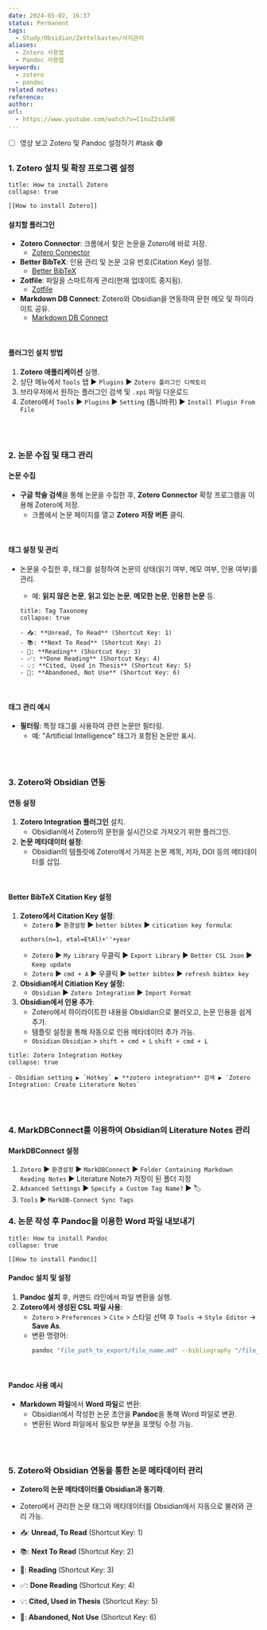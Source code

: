 ```yaml
---
date: 2024-05-02, 16:37
status: Permanent
tags:
  - Study/Obsidian/Zettelkasten/서지관리
aliases:
  - Zotero 사용법
  - Pandoc 사용법
keywords:
  - zotero
  - pandoc
related notes: 
reference: 
author: 
url:
  - https://www.youtube.com/watch?v=C1nuZ2sJa9E
---
```

- [ ] 영상 보고 Zotero 및 Pandoc 설정하기 #task 🟢


### 1. Zotero 설치 및 확장 프로그램 설정
```ad-tip
title: How to install Zotero
collapse: true

[[How to install Zotero]]
```

#### 설치할 플러그인
- **Zotero Connector**: 크롬에서 찾은 논문을 Zotero에 바로 저장.
	- [Zotero Connector](https://chromewebstore.google.com/detail/zotero-connector/ekhagklcjbdpajgpjgmbionohlpdbjgc)
- **Better BibTeX**: 인용 관리 및 논문 고유 번호(Citation Key) 설정.
	- [Better BibTeX](https://retorque.re/zotero-better-bibtex/installation/)
- **Zotfile**: 파일을 스마트하게 관리(현재 업데이트 중지됨).
	- [Zotfile](https://zotfile.com/)
- **Markdown DB Connect**: Zotero와 Obsidian을 연동하여 문헌 메모 및 하이라이트 공유.
	- [Markdown DB Connect](https://github.com/daeh/zotero-markdb-connect)

<br>


#### 플러그인 설치 방법
1. **Zotero 애플리케이션** 실행.
2. 상단 메뉴에서 `Tools` 탭 ▶ `Plugins` ▶ `Zotero 플러그인 디렉토리`
3. 브라우저에서 원하는 플러그인 검색 및 `.xpi` 파일 다운로드
4.  Zotero에서 `Tools` ▶ `Plugins` ▶ `Setting` (톱니바퀴) ▶ `Install Plugin From File`

<br><br>


### 2. 논문 수집 및 태그 관리
#### 논문 수집
- **구글 학술 검색**을 통해 논문을 수집한 후, **Zotero Connector** 확장 프로그램을 이용해 Zotero에 저장.
	- 크롬에서 논문 페이지를 열고 **Zotero 저장 버튼** 클릭.

<br>


#### 태그 설정 및 관리
- 논문을 수집한 후, 태그를 설정하여 논문의 상태(읽기 여부, 메모 여부, 인용 여부)를 관리.
	- 예: **읽지 않은 논문**, **읽고 있는 논문**, **메모한 논문**, **인용한 논문** 등.
	
	```ad-note
	title: Tag Taxonomy
	collapse: true
	
	- 📥: **Unread, To Read** (Shortcut Key: 1)
	- 📚: **Next To Read** (Shortcut Key: 2)
	- 📙: **Reading** (Shortcut Key: 3)
	- ✅: **Done Reading** (Shortcut Key: 4)
	- 💡: **Cited, Used in Thesis** (Shortcut Key: 5)
	- 🚫: **Abandoned, Not Use** (Shortcut Key: 6)
	```

<br>



#### 태그 관리 예시
- **필터링**: 특정 태그를 사용하여 관련 논문만 필터링.
	- 예: "Artificial Intelligence" 태그가 포함된 논문만 표시.

<br><br>


### 3. Zotero와 Obsidian 연동
#### 연동 설정
1. **Zotero Integration 플러그인** 설치.
   - Obsidian에서 Zotero의 문헌을 실시간으로 가져오기 위한 플러그인.
2. **논문 메타데이터 설정**:
   - Obsidian의 템플릿에 Zotero에서 가져온 논문 제목, 저자, DOI 등의 메타데이터를 삽입.

<br>


#### Better BibTeX Citation Key 설정
1. **Zotero에서 Citation Key 설정**:
	- `Zotero` ▶ `환경설정` ▶ `better bibtex` ▶ `citication key formula`: 
	 ```
	 authors(n=1, etal=EtAl)+''+year
	 ```
	- `Zotero` ▶ `My Library` 우클릭 ▶ `Export Library` ▶ `Better CSL Json` ▶ `Keep update`
	- `Zotero` ▶ `cmd + A` ▶ 우클릭 ▶ `better bibtex` ▶ `refresh bibtex key`
2. **Obsidian에서 Citiation Key 설정:**
	- `Obsidian` ▶ `Zotero Integration` ▶ `Import Format`
3. **Obsidian에서 인용 추가**:
	- Zotero에서 하이라이트한 내용을 Obsidian으로 불러오고, 논문 인용을 쉽게 추가.
	- 템플릿 설정을 통해 자동으로 인용 메타데이터 추가 가능.
	- `Obsidian` `Obsidian` > `shift + cmd + L` `shift + cmd + L`

```ad-tip
title: Zotero Integration Hotkey
collapse: true

- Obsidian setting ▶ `Hotkey` ▶ **zotero integration** 검색 ▶ `Zotero Integration: Create Literature Notes`
```

<br><br>

### 4. MarkDBConnect를 이용하여 Obsidian의 Literature Notes 관리
#### MarkDBConnect 설정
1. `Zotero` ▶ `환경설정` ▶ `MarkDBConnect` ▶ `Folder Containing Markdown Reading Notes` ▶ Literature Note가 저장이 된 폴더 지정
2. `Advanced Settings` ▶ `Specify a Custom Tag Name?` ▶ 🏷️
3. `Tools` ▶ `MarkDB-Connect Sync Tags`



### 4. 논문 작성 후 Pandoc을 이용한 Word 파일 내보내기
```ad-tip
title: How to install Pandoc
collapse: true

[[How to install Pandoc]]
```

#### Pandoc 설치 및 설정
1. **Pandoc 설치** 후, 커맨드 라인에서 파일 변환을 실행.
2. **Zotero에서 생성된 CSL 파일 사용**:
   - `Zotero` > `Preferences` > `Cite` > 스타일 선택 후 `Tools` → `Style Editor` → **Save As**.
   - 변환 명령어:
     ```bash
     pandoc "file_path_to_export/file_name.md" --bibliography "/file_path_to_Zotero/MyLibrary.json" --citeproc --csl "/file_path_to_Zotero/cfb.csl" -o "/file_path_to_download/test.docx"
     ```

<br>


#### Pandoc 사용 예시
- **Markdown 파일**에서 **Word 파일**로 변환:
  - Obsidian에서 작성한 논문 초안을 **Pandoc**을 통해 Word 파일로 변환.
  - 변환된 Word 파일에서 필요한 부분을 포맷팅 수정 가능.

<br><br>


### 5. Zotero와 Obsidian 연동을 통한 논문 메타데이터 관리
- **Zotero의 논문 메타데이터를 Obsidian과 동기화**.
- Zotero에서 관리한 논문 태그와 메타데이터를 Obsidian에서 자동으로 불러와 관리 가능.



- 📥: **Unread, To Read** (Shortcut Key: 1)
- 📚: **Next To Read** (Shortcut Key: 2)
- 📙: **Reading** (Shortcut Key: 3)
- ✅: **Done Reading** (Shortcut Key: 4)
- 💡: **Cited, Used in Thesis** (Shortcut Key: 5)
- 🚫: **Abandoned, Not Use** (Shortcut Key: 6)
